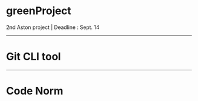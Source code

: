 # greenProject
2nd Aston project | Deadline : Sept. 14

---------------------------------

# Git CLI tool

----------------------------------

# Code Norm
